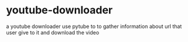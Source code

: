 # youtube-downloader
a youtube downloader use pytube to to gather information about url that user give to it and download the video
